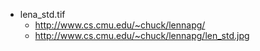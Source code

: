 *   lena_std.tif
	*   http://www.cs.cmu.edu/~chuck/lennapg/
	*   http://www.cs.cmu.edu/~chuck/lennapg/len_std.jpg
